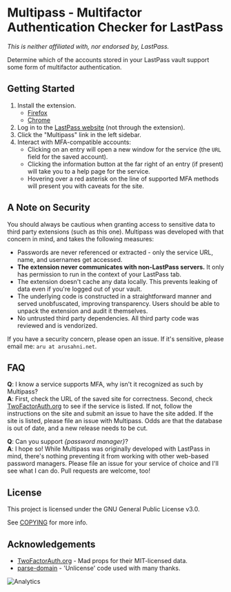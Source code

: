 # Multipass - Multifactor Authentication Checker for LastPass

*This is neither affiliated with, nor endorsed by, LastPass.*

Determine which of the accounts stored in your LastPass vault support some form
of multifactor authentication.

## Getting Started

1. Install the extension.
    * [Firefox](https://addons.mozilla.org/en-US/firefox/addon/multipass-mfa/)
    * [Chrome](https://chrome.google.com/webstore/detail/multipass/icaodbnoalimdopaklokefncjieiimle)
2. Log in to the [LastPass website](https://lastpass.com/?&ac=1&lpnorefresh=1&fromwebsite=1&newvault=1&nk=1)
(not through the extension).
3. Click the "Multipass" link in the left sidebar.
4. Interact with MFA-compatible accounts:
    * Clicking on an entry will open a new window for the service (the `URL`
      field for the saved account).
    * Clicking the information button at the far right of an entry (if present)
      will take you to a help page for the service.
    * Hovering over a red asterisk on the line of supported MFA methods will
      present you with caveats for the site.

## A Note on Security

You should always be cautious when granting access to sensitive data to third
party extensions (such as this one). Multipass was developed with that concern
in mind, and takes the following measures:

* Passwords are never referenced or extracted - only the service URL, name, and
  usernames get accessed.
* **The extension never communicates with non-LastPass servers.** It only has
  permission to run in the context of your LastPass tab.
* The extension doesn't cache any data locally.  This prevents leaking of data
  even if you're logged out of your vault.
* The underlying code is constructed in a straightforward manner and served
  unobfuscated, improving transparency. Users should be able to unpack the
  extension and audit it themselves.
* No untrusted third party dependencies. All third party code was reviewed and
  is vendorized.

If you have a security concern, please open an issue. If it's sensitive, please
email me: `aru at arusahni.net`.

## FAQ

**Q**: I know a service supports MFA, why isn't it recognized as such by Multipass?  
**A**: First, check the URL of the saved site for correctness. Second, check
[TwoFactorAuth.org](http://twofactorauth.org/) to see if the service is listed.
If not, follow the instructions on the site and submit an issue to have the
site added. If the site is listed, please file an issue with Multipass. Odds
are that the database is out of date, and a new release needs to be cut.

**Q**: Can you support *{password manager}*?  
**A**: I hope so! While Multipass
was originally developed with LastPass in mind, there's nothing preventing it
from working with other web-based password managers. Please file an issue for
your service of choice and I'll see what I can do.  Pull requests are welcome,
too!

## License

This project is licensed under the GNU General Public License v3.0.

See [COPYING](COPYING) for more info.

## Acknowledgements

* [TwoFactorAuth.org](https://github.com/2factorauth/twofactorauth) - Mad props
  for their MIT-licensed data.
* [parse-domain](https://github.com/peerigon/parse-domain) - 'Unlicense' code
  used with many thanks.


![Analytics](https://ga-beacon.appspot.com/UA-46766795-1/multipass/README?pixel)
